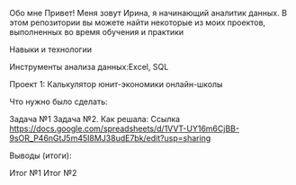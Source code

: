 Обо мне Привет! Меня зовут Ирина, я начинающий аналитик данных. В этом репозитории вы можете найти некоторые из моих проектов, выполненных во время обучения и практики

Навыки и технологии

Инструменты анализа данных:Excel, SQL

Проект 1: Калькулятор юнит-экономики онлайн-школы

Что нужно было сделать:

Задача №1
Задача №2.
Как решала: 
Ссылка  https://docs.google.com/spreadsheets/d/1VVT-UY16m6CjBB-9sOR_P46nGtJ5m45I8MJ38udE7bk/edit?usp=sharing

Выводы (итоги):

Итог №1
Итог №2
